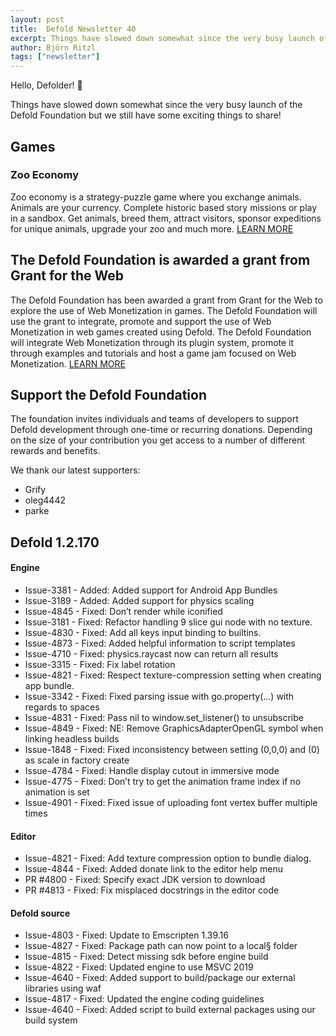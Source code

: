 ```yaml
---
layout: post
title:  Defold Newsletter 40
excerpt: Things have slowed down somewhat since the very busy launch of the Defold Foundation but we still have some exciting things to share.
author: Björn Ritzl
tags: ["newsletter"]
---
```


Hello, Defolder! 👋

Things have slowed down somewhat since the very busy launch of the Defold Foundation but we still have some exciting things to share!

## Games
### Zoo Economy
Zoo economy is a strategy-puzzle game where you exchange animals. Animals are your currency. Complete historic based story missions or play in a sandbox. Get animals, breed them, attract visitors, sponsor expeditions for unique animals, upgrade your zoo and much more. [LEARN MORE](https://forum.defold.com/t/zoo-economy-strategy-puzzle/65466)

## The Defold Foundation is awarded a grant from Grant for the Web
The Defold Foundation has been awarded a grant from Grant for the Web to explore the use of Web Monetization in games. The Defold Foundation will use the grant to integrate, promote and support the use of Web Monetization in web games created using Defold. The Defold Foundation will integrate Web Monetization through its plugin system, promote it through examples and tutorials and host a game jam focused on Web Monetization. [LEARN MORE](https://defold.com/2020/06/09/Defold-is-awarded-a-grant-from-Grant-for-the-Web/)


## Support the Defold Foundation
The foundation invites individuals and teams of developers to support Defold development through one-time or recurring donations. Depending on the size of your contribution you get access to a number of different rewards and benefits.

We thank our latest supporters:

* Grify
* oleg4442
* parke


## Defold 1.2.170

#### Engine
* Issue-3381 - Added: Added support for Android App Bundles
* Issue-3189 - Added: Added support for physics scaling
* Issue-4845 - Fixed: Don’t render while iconified
* Issue-3181 - Fixed: Refactor handling 9 slice gui node with no texture.
* Issue-4830 - Fixed: Add all keys input binding to builtins.
* Issue-4873 - Fixed: Added helpful information to script templates
* Issue-4710 - Fixed: physics.raycast now can return all results
* Issue-3315 - Fixed: Fix label rotation
* Issue-4821 - Fixed: Respect texture-compression setting when creating app bundle.
* Issue-3342 - Fixed: Fixed parsing issue with go.property(…) with regards to spaces
* Issue-4831 - Fixed: Pass nil to window.set_listener() to unsubscribe
* Issue-4849 - Fixed: NE: Remove GraphicsAdapterOpenGL symbol when linking headless builds
* Issue-1848 - Fixed: Fixed inconsistency between setting (0,0,0) and (0) as scale in factory create
* Issue-4784 - Fixed: Handle display cutout in immersive mode
* Issue-4775 - Fixed: Don’t try to get the animation frame index if no animation is set
* Issue-4901 - Fixed: Fixed issue of uploading font vertex buffer multiple times

#### Editor
* Issue-4821 - Fixed: Add texture compression option to bundle dialog.
* Issue-4844 - Fixed: Added donate link to the editor help menu
* PR #4800 - Fixed: Specify exact JDK version to download
* PR #4813 - Fixed: Fix misplaced docstrings in the editor code

#### Defold source
* Issue-4803 - Fixed: Update to Emscripten 1.39.16
* Issue-4827 - Fixed: Package path can now point to a local§ folder
* Issue-4815 - Fixed: Detect missing sdk before engine build
* Issue-4822 - Fixed: Updated engine to use MSVC 2019
* Issue-4640 - Fixed: Added support to build/package our external libraries using waf
* Issue-4817 - Fixed: Updated the engine coding guidelines
* Issue-4640 - Fixed: Added script to build external packages using our build system
